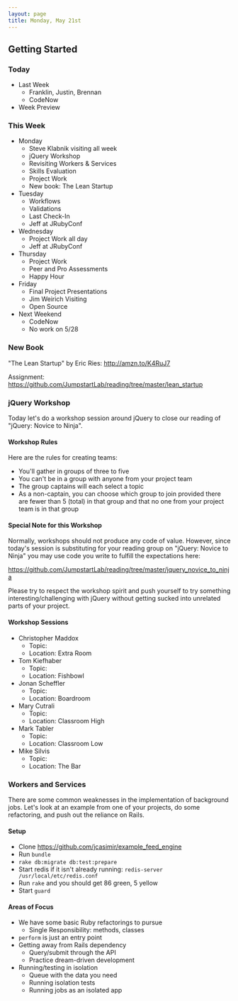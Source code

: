 ```yaml
---
layout: page
title: Monday, May 21st
---
```


## Getting Started

### Today

* Last Week
  * Franklin, Justin, Brennan
  * CodeNow
* Week Preview

### This Week

* Monday
  * Steve Klabnik visiting all week
  * jQuery Workshop
  * Revisiting Workers & Services  
  * Skills Evaluation
  * Project Work
  * New book: The Lean Startup
* Tuesday
  * Workflows
  * Validations
  * Last Check-In
  * Jeff at JRubyConf
* Wednesday
  * Project Work all day
  * Jeff at JRubyConf
* Thursday
  * Project Work
  * Peer and Pro Assessments
  * Happy Hour
* Friday
  * Final Project Presentations
  * Jim Weirich Visiting
  * Open Source
* Next Weekend
  * CodeNow
  * No work on 5/28

### New Book

"The Lean Startup" by Eric Ries: http://amzn.to/K4RuJ7

Assignment: https://github.com/JumpstartLab/reading/tree/master/lean_startup

### jQuery Workshop

Today let's do a workshop session around jQuery to close our reading of "jQuery: Novice to Ninja".

#### Workshop Rules

Here are the rules for creating teams:

* You'll gather in groups of three to five
* You can't be in a group with anyone from your project team
* The group captains will each select a topic
* As a non-captain, you can choose which group to join provided there are fewer than 5 (total) in that group and that no one from your project team is in that group

#### Special Note for this Workshop

Normally, workshops should not produce any code of value. However, since today's session is substituting for your reading group on "jQuery: Novice to Ninja" you may use code you write to fulfill the expectations here:

https://github.com/JumpstartLab/reading/tree/master/jquery_novice_to_ninja

Please try to respect the workshop spirit and push yourself to try something interesting/challenging with jQuery without getting sucked into unrelated parts of your project.

#### Workshop Sessions

* Christopher Maddox
  * Topic:
  * Location: Extra Room
* Tom Kiefhaber
  * Topic:
  * Location: Fishbowl
* Jonan Scheffler
  * Topic:
  * Location: Boardroom
* Mary Cutrali
  * Topic:
  * Location: Classroom High
* Mark Tabler
  * Topic:
  * Location: Classroom Low
* Mike Silvis
  * Topic:
  * Location: The Bar

### Workers and Services

There are some common weaknesses in the implementation of background jobs. Let's look at an example from one of your projects, do some refactoring, and push out the reliance on Rails.

#### Setup

* Clone https://github.com/jcasimir/example_feed_engine
* Run `bundle`
* `rake db:migrate db:test:prepare`
* Start redis if it isn't already running: `redis-server /usr/local/etc/redis.conf`
* Run `rake` and you should get 86 green, 5 yellow
* Start `guard`

#### Areas of Focus

* We have some basic Ruby refactorings to pursue
  * Single Responsibility: methods, classes
* `perform` is just an entry point
* Getting away from Rails dependency
  * Query/submit through the API
  * Practice dream-driven development
* Running/testing in isolation
  * Queue with the data you need
  * Running isolation tests
  * Running jobs as an isolated app
